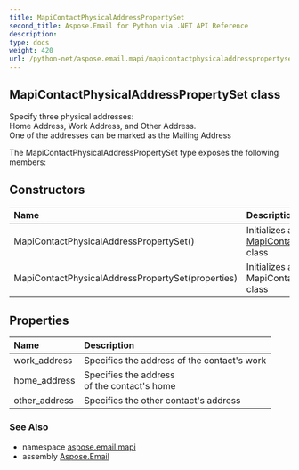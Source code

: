 ```yaml
---
title: MapiContactPhysicalAddressPropertySet
second_title: Aspose.Email for Python via .NET API Reference
description: 
type: docs
weight: 420
url: /python-net/aspose.email.mapi/mapicontactphysicaladdresspropertyset/
---
```


## MapiContactPhysicalAddressPropertySet class

Specify three physical addresses: <br/>            Home Address, Work Address, and Other Address.<br/>            One of the addresses can be marked as the Mailing Address

The MapiContactPhysicalAddressPropertySet type exposes the following members:
## Constructors
| Name | Description |
| :- | :- |
|MapiContactPhysicalAddressPropertySet()|Initializes a new instance of the [MapiContactPhysicalAddressPropertySet](/email/python-net/aspose.email.mapi/mapicontactphysicaladdresspropertyset/) class|
|MapiContactPhysicalAddressPropertySet(properties)|Initializes a new instance of the MapiContactPhysicalAddressPropertySet class|
## Properties
| Name | Description |
| :- | :- |
|work_address|Specifies the address of the contact's work|
|home_address|Specifies the address <br/>            of the contact's home|
|other_address|Specifies the other contact's address|

### See Also

* namespace [aspose.email.mapi](/email/python-net/aspose.email.mapi/)
* assembly [Aspose.Email](/email/python-net/)

